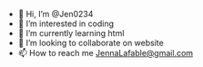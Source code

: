 - 👋 Hi, I’m @Jen0234
- 👀 I’m interested in coding 
- 🌱 I’m currently learning html
- 💞️ I’m looking to collaborate on website
- 📫 How to reach me JennaLafable@gmail.com

<!---
Jen0234/Jen0234 is a ✨ special ✨ repository because its `README.md` (this file) appears on your GitHub profile.
You can click the Preview link to take a look at your changes.
--->
